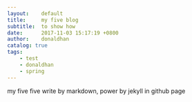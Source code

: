 ```yaml
---
layout:    default
title:     my five blog
subtitle:  to show how
date:      2017-11-03 15:17:19 +0800
author:    donaldhan
catalog: true
tags:
    - test
    - donaldhan
    - spring  
---
```


my five five write by markdown, power by jekyll in github page
